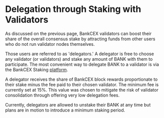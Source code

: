 # Delegation through Staking with Validators

As discussed on the previous page, BankCEX validators can boost their share of the overall consensus stake by attracting funds from other users who do not run validator nodes themselves. 

Those users are referred to as 'delegators.' A delegator is free to choose any validator (or validators) and stake any amount of BANK with them to participate. The most convenient way to delegate BANK to a validator is via the BankCEX Staking [platform](https://staking.bankcexchain.io). 

A delegator receives the share of BankCEX block rewards proportionate to their stake minus the fee paid to their chosen validator. The minimum fee is currently set at 15%. This value was chosen to mitigate the risk of validator consolidation through offering very low delegation fees.

Currently, delegators are allowed to unstake their BANK at any time but plans are in motion to introduce a minimum staking period.   
